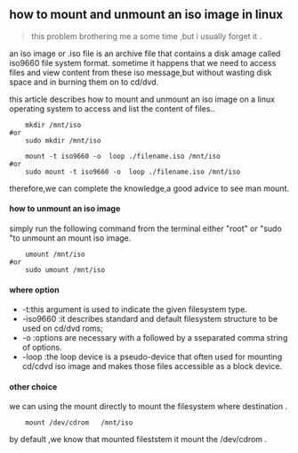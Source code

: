 ## how to mount and unmount an iso image in linux

>this problem brothering me a some time ,but i usually forget it .

an iso image or .iso file is an archive file that contains a disk amage called iso9660 file system format.
sometime it happens that we need to access files and view content from these  iso message,but without wasting disk space and in burning them on to  cd/dvd.

this article describes how to mount and unmount an iso image on a linux operating system to access and list the content of files..

```shell
    mkdir /mnt/iso
#or
    sudo mkdir /mnt/iso
```

```shell
    mount -t iso9660 -o  loop ./filename.iso /mnt/iso
#or
    sudo mount -t iso9660 -o  loop ./filename.iso /mnt/iso
```

therefore,we can complete the knowledge,a good advice to see man mount.

#### how to unmount an iso image

simply run the following command from the terminal either "root" or "sudo "to unmount an mount iso image.

```shell
    umount /mnt/iso
#or
    sudo umount /mnt/iso
```


#### where option

- -t:this argument is used to indicate the given filesystem type.
- -iso9660 :it describes standard and default filesystem structure to be used on cd/dvd roms;
- -o  :options are necessary with a followed by a sseparated comma string of  options.
- -loop :the loop device is a pseudo-device that often used for mounting cd/cdvd iso image and makes those files accessible as a block device.  





#### other choice 
we can using the mount directly to mount the filesystem where destination .


```shell 
    mount /dev/cdrom   /mnt/iso
```
by default ,we know that mounted fileststem it mount the /dev/cdrom .
